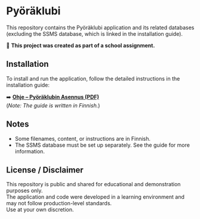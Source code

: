 # Pyöräklubi

This repository contains the Pyöräklubi application and its related databases (excluding the SSMS database, which is linked in the installation guide).

📘 **This project was created as part of a school assignment.**

## Installation

To install and run the application, follow the detailed instructions in the installation guide:

➡️ **[Ohje – Pyöräklubin Asennus (PDF)](https://github.com/VideoGamerMan/Pyoraklubi/blob/main/Ohje%20-%20Pyöräklubin%20Asennus.pdf)**  
(*Note: The guide is written in Finnish.*)

## Notes

- Some filenames, content, or instructions are in Finnish.
- The SSMS database must be set up separately. See the guide for more information.

## License / Disclaimer

This repository is public and shared for educational and demonstration purposes only.  
The application and code were developed in a learning environment and may not follow production-level standards.  
Use at your own discretion.
